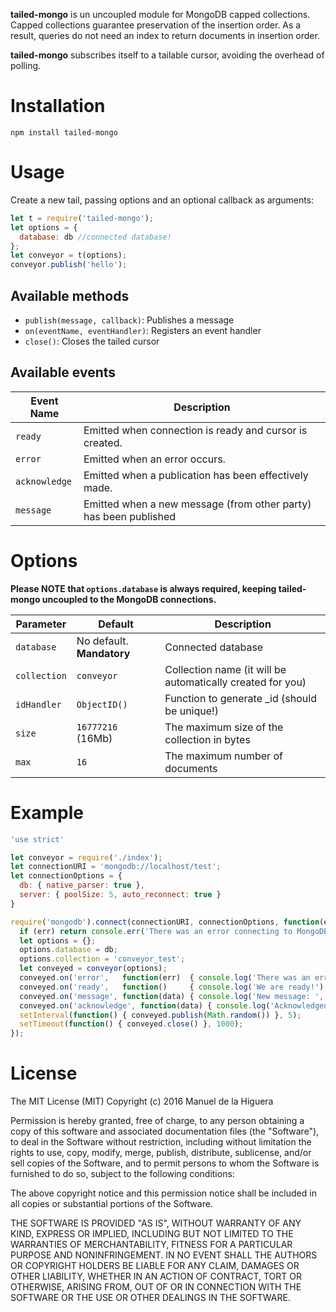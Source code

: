 __tailed-mongo__ is un uncoupled module for MongoDB capped collections.
Capped collections guarantee preservation of the insertion order. As a result, queries do not need an index to return documents in insertion order.

__tailed-mongo__ subscribes itself to a tailable cursor, avoiding the overhead of polling.

Installation
============

`npm install tailed-mongo`


Usage
=====

Create a new tail, passing options and an optional callback as arguments:

```javascript
let t = require('tailed-mongo');
let options = {
  database: db //connected database!
};
let conveyor = t(options);
conveyor.publish('hello');
```

Available methods
-----------------
* `publish(message, callback)`: Publishes a message
* `on(eventName, eventHandler)`: Registers an event handler
* `close()`: Closes the tailed cursor

Available events
----------------

| Event Name    | Description                                                      |
|---------------|------------------------------------------------------------------|
| `ready`       | Emitted when connection is ready and cursor is created.          |
| `error`       | Emitted when an error occurs.                                    |
| `acknowledge` | Emitted when a publication has been effectively made.            |
| `message`     | Emitted when a new message (from other party) has been published |

Options
=======

__Please NOTE that `options.database` is always required, keeping tailed-mongo uncoupled to the MongoDB connections.__

| Parameter    | Default                   | Description                                                               |
|--------------|---------------------------|---------------------------------------------------------------------------|
| `database`   | No default. __Mandatory__ | Connected database                                                        |
| `collection` | `conveyor`                | Collection name (it will be automatically created for you)                |
| `idHandler`  | `ObjectID()`              | Function to generate _id (should be unique!)                              |
| `size`       | `16777216` (16Mb)         | The maximum size of the collection in bytes                               |
| `max`        | `16`                      | The maximum number of documents                                           |

Example
=======

```javascript
'use strict'

let conveyor = require('./index');
let connectionURI = 'mongodb://localhost/test';
let connectionOptions = { 
  db: { native_parser: true },
  server: { poolSize: 5, auto_reconnect: true } 
}

require('mongodb').connect(connectionURI, connectionOptions, function(err, db) {
  if (err) return console.err('There was an error connecting to MongoDB');
  let options = {};
  options.database = db;
  options.collection = 'conveyor_test';
  let conveyed = conveyor(options);
  conveyed.on('error',   function(err)  { console.log('There was an error!', err) })
  conveyed.on('ready',   function()     { console.log('We are ready!') })
  conveyed.on('message', function(data) { console.log('New message: ', data) })
  conveyed.on('acknowledge', function(data) { console.log('Acknowledged: ', data) })
  setInterval(function() { conveyed.publish(Math.random()) }, 5);
  setTimeout(function() { conveyed.close() }, 1000);
});
```

License
=======

The MIT License (MIT)
Copyright (c) 2016 Manuel de la Higuera

Permission is hereby granted, free of charge, to any person obtaining a copy of this software and associated documentation files (the "Software"), to deal in the Software without restriction, including without limitation the rights to use, copy, modify, merge, publish, distribute, sublicense, and/or sell copies of the Software, and to permit persons to whom the Software is furnished to do so, subject to the following conditions:

The above copyright notice and this permission notice shall be included in all copies or substantial portions of the Software.

THE SOFTWARE IS PROVIDED "AS IS", WITHOUT WARRANTY OF ANY KIND, EXPRESS OR IMPLIED, INCLUDING BUT NOT LIMITED TO THE WARRANTIES OF MERCHANTABILITY, FITNESS FOR A PARTICULAR PURPOSE AND NONINFRINGEMENT. IN NO EVENT SHALL THE AUTHORS OR COPYRIGHT HOLDERS BE LIABLE FOR ANY CLAIM, DAMAGES OR OTHER LIABILITY, WHETHER IN AN ACTION OF CONTRACT, TORT OR OTHERWISE, ARISING FROM, OUT OF OR IN CONNECTION WITH THE SOFTWARE OR THE USE OR OTHER DEALINGS IN THE SOFTWARE.

